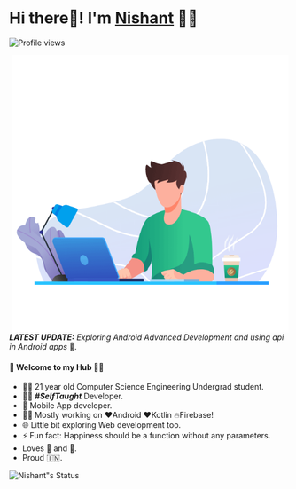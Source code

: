 # Hi there👋! I'm [Nishant](https://nishantsharma1115.github.io/) 🙋‍♂️

![Profile views](https://gpvc.arturio.dev/nishantsharma1115)

<img align="right" height="500" width="500" alt="GIF" src="https://github.com/nishantsharma1115/nishantsharma1115/blob/main/43885-laptop-working.gif" />

_**LATEST UPDATE:**_ _Exploring Android Advanced Development and using api in Android apps_ 🥽.

#### 🎍 Welcome to my Hub 👨‍💻

- 👨‍🎓 21 year old Computer Science Engineering Undergrad student.
- 👨‍💻 ***#SelfTaught*** Developer.
- 📱 Mobile App developer.
- 👨‍💻 Mostly working on ❤️Android ❤️Kotlin 🔥Firebase!
- 🌐 Little bit exploring Web development too.
- ⚡ Fun fact: Happiness should be a function without any parameters.
- Loves 🎵 and 🎹.
- Proud 🇮🇳.

![Nishant"s Status](https://github-readme-stats.vercel.app/api?username=nishantsharma1115&show_icons=true&hide_border=true)

